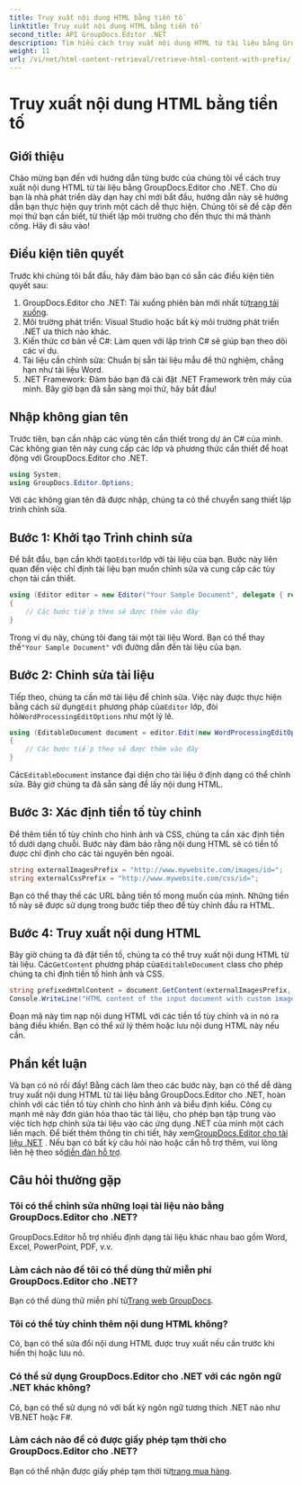 ```yaml
---
title: Truy xuất nội dung HTML bằng tiền tố
linktitle: Truy xuất nội dung HTML bằng tiền tố
second_title: API GroupDocs.Editor .NET
description: Tìm hiểu cách truy xuất nội dung HTML từ tài liệu bằng GroupDocs.Editor cho .NET với tiền tố tùy chỉnh cho hình ảnh và biểu định kiểu. Hướng dẫn từng bước bao gồm.
weight: 11
url: /vi/net/html-content-retrieval/retrieve-html-content-with-prefix/
---
```


# Truy xuất nội dung HTML bằng tiền tố

## Giới thiệu
Chào mừng bạn đến với hướng dẫn từng bước của chúng tôi về cách truy xuất nội dung HTML từ tài liệu bằng GroupDocs.Editor cho .NET. Cho dù bạn là nhà phát triển dày dạn hay chỉ mới bắt đầu, hướng dẫn này sẽ hướng dẫn bạn thực hiện quy trình một cách dễ thực hiện. Chúng tôi sẽ đề cập đến mọi thứ bạn cần biết, từ thiết lập môi trường cho đến thực thi mã thành công. Hãy đi sâu vào!
## Điều kiện tiên quyết
Trước khi chúng tôi bắt đầu, hãy đảm bảo bạn có sẵn các điều kiện tiên quyết sau:
1.  GroupDocs.Editor cho .NET: Tải xuống phiên bản mới nhất từ[trang tải xuống](https://releases.groupdocs.com/editor/net/).
2. Môi trường phát triển: Visual Studio hoặc bất kỳ môi trường phát triển .NET ưa thích nào khác.
3. Kiến thức cơ bản về C#: Làm quen với lập trình C# sẽ giúp bạn theo dõi các ví dụ.
4. Tài liệu cần chỉnh sửa: Chuẩn bị sẵn tài liệu mẫu để thử nghiệm, chẳng hạn như tài liệu Word.
5. .NET Framework: Đảm bảo bạn đã cài đặt .NET Framework trên máy của mình.
Bây giờ bạn đã sẵn sàng mọi thứ, hãy bắt đầu!
## Nhập không gian tên
Trước tiên, bạn cần nhập các vùng tên cần thiết trong dự án C# của mình. Các không gian tên này cung cấp các lớp và phương thức cần thiết để hoạt động với GroupDocs.Editor cho .NET.
```csharp
using System;
using GroupDocs.Editor.Options;
```
Với các không gian tên đã được nhập, chúng ta có thể chuyển sang thiết lập trình chỉnh sửa.
## Bước 1: Khởi tạo Trình chỉnh sửa
 Để bắt đầu, bạn cần khởi tạo`Editor`lớp với tài liệu của bạn. Bước này liên quan đến việc chỉ định tài liệu bạn muốn chỉnh sửa và cung cấp các tùy chọn tải cần thiết.
```csharp
using (Editor editor = new Editor("Your Sample Document", delegate { return new WordProcessingLoadOptions(); }))
{
    // Các bước tiếp theo sẽ được thêm vào đây
}
```
 Trong ví dụ này, chúng tôi đang tải một tài liệu Word. Bạn có thể thay thế`"Your Sample Document"` với đường dẫn đến tài liệu của bạn.
## Bước 2: Chỉnh sửa tài liệu
 Tiếp theo, chúng ta cần mở tài liệu để chỉnh sửa. Việc này được thực hiện bằng cách sử dụng`Edit` phương pháp của`Editor` lớp, đòi hỏi`WordProcessingEditOptions` như một lý lẽ.
```csharp
using (EditableDocument document = editor.Edit(new WordProcessingEditOptions()))
{
    // Các bước tiếp theo sẽ được thêm vào đây
}
```
 Các`EditableDocument` instance đại diện cho tài liệu ở định dạng có thể chỉnh sửa. Bây giờ chúng ta đã sẵn sàng để lấy nội dung HTML.
## Bước 3: Xác định tiền tố tùy chỉnh
Để thêm tiền tố tùy chỉnh cho hình ảnh và CSS, chúng ta cần xác định tiền tố dưới dạng chuỗi. Bước này đảm bảo rằng nội dung HTML sẽ có tiền tố được chỉ định cho các tài nguyên bên ngoài.
```csharp
string externalImagesPrefix = "http://www.mywebsite.com/images/id=";
string externalCssPrefix = "http://www.mywebsite.com/css/id=";
```
Bạn có thể thay thế các URL bằng tiền tố mong muốn của mình. Những tiền tố này sẽ được sử dụng trong bước tiếp theo để tùy chỉnh đầu ra HTML.
## Bước 4: Truy xuất nội dung HTML
Bây giờ chúng ta đã đặt tiền tố, chúng ta có thể truy xuất nội dung HTML từ tài liệu. Các`GetContent` phương pháp của`EditableDocument` class cho phép chúng ta chỉ định tiền tố hình ảnh và CSS.
```csharp
string prefixedHtmlContent = document.GetContent(externalImagesPrefix, externalCssPrefix);
Console.WriteLine("HTML content of the input document with custom image and stylesheet prefixes: {0}", prefixedHtmlContent);
```
Đoạn mã này tìm nạp nội dung HTML với các tiền tố tùy chỉnh và in nó ra bảng điều khiển. Bạn có thể xử lý thêm hoặc lưu nội dung HTML này nếu cần.
## Phần kết luận
Và bạn có nó rồi đấy! Bằng cách làm theo các bước này, bạn có thể dễ dàng truy xuất nội dung HTML từ tài liệu bằng GroupDocs.Editor cho .NET, hoàn chỉnh với các tiền tố tùy chỉnh cho hình ảnh và biểu định kiểu. Công cụ mạnh mẽ này đơn giản hóa thao tác tài liệu, cho phép bạn tập trung vào việc tích hợp chỉnh sửa tài liệu vào các ứng dụng .NET của mình một cách liền mạch.
 Để biết thêm thông tin chi tiết, hãy xem[GroupDocs.Editor cho tài liệu .NET](https://tutorials.groupdocs.com/editor/net/) . Nếu bạn có bất kỳ câu hỏi nào hoặc cần hỗ trợ thêm, vui lòng liên hệ theo số[diễn đàn hỗ trợ](https://forum.groupdocs.com/c/editor/20).
## Câu hỏi thường gặp
### Tôi có thể chỉnh sửa những loại tài liệu nào bằng GroupDocs.Editor cho .NET?
GroupDocs.Editor hỗ trợ nhiều định dạng tài liệu khác nhau bao gồm Word, Excel, PowerPoint, PDF, v.v.
### Làm cách nào để tôi có thể dùng thử miễn phí GroupDocs.Editor cho .NET?
 Bạn có thể dùng thử miễn phí từ[Trang web GroupDocs](https://releases.groupdocs.com/).
### Tôi có thể tùy chỉnh thêm nội dung HTML không?
Có, bạn có thể sửa đổi nội dung HTML được truy xuất nếu cần trước khi hiển thị hoặc lưu nó.
### Có thể sử dụng GroupDocs.Editor cho .NET với các ngôn ngữ .NET khác không?
Có, bạn có thể sử dụng nó với bất kỳ ngôn ngữ tương thích .NET nào như VB.NET hoặc F#.
### Làm cách nào để có được giấy phép tạm thời cho GroupDocs.Editor cho .NET?
 Bạn có thể nhận được giấy phép tạm thời từ[trang mua hàng](https://purchase.groupdocs.com/temporary-license/).